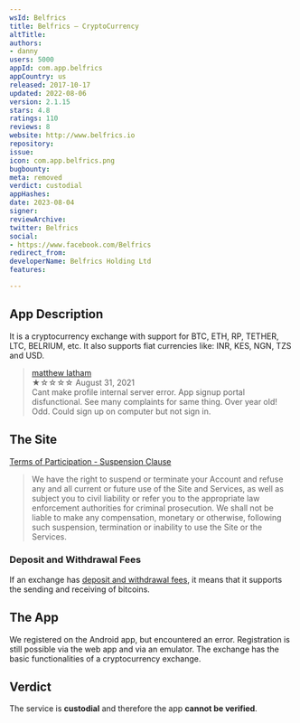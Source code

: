 ```yaml
---
wsId: Belfrics
title: Belfrics – CryptoCurrency
altTitle: 
authors:
- danny
users: 5000
appId: com.app.belfrics
appCountry: us
released: 2017-10-17
updated: 2022-08-06
version: 2.1.15
stars: 4.8
ratings: 110
reviews: 8
website: http://www.belfrics.io
repository: 
issue: 
icon: com.app.belfrics.png
bugbounty: 
meta: removed
verdict: custodial
appHashes: 
date: 2023-08-04
signer: 
reviewArchive: 
twitter: Belfrics
social:
- https://www.facebook.com/Belfrics
redirect_from: 
developerName: Belfrics Holding Ltd
features: 

---
```


## App Description

It is a cryptocurrency exchange with support for BTC, ETH, RP, TETHER, LTC, BELRIUM, etc.
It also supports fiat currencies like: INR, KES, NGN, TZS and USD.

> [matthew latham](https://play.google.com/store/apps/details?id=com.app.belfrics&reviewId=gp%3AAOqpTOEF9blRw1ZvvKsbbLCI9vapCqPZisFu1g4uWMIq0lSH7MoSv_XWpRpoeVoZVLeVnc221bcH3ZXmwoGztAQ)<br>
  ★☆☆☆☆ August 31, 2021 <br>
       Cant make profile internal server error. App signup portal disfunctional. See many complaints for same thing. Over year old! Odd. Could sign up on computer but not sign in.

## The Site

[Terms of Participation - Suspension Clause](https://singapore.belfrics.com/terms-conditions/#terms-condition)

> We have the right to suspend or terminate your Account and refuse any and all current or future use of the Site and Services, as well as subject you to civil liability or refer you to the appropriate law enforcement authorities for criminal prosecution. We shall not be liable to make any compensation, monetary or otherwise, following such suspension, termination or inability to use the Site or the Services.

### Deposit and Withdrawal Fees

If an exchange has [deposit and withdrawal fees](https://singapore.belfrics.com/trading-fees/), it means that it supports the sending and receiving of bitcoins.

## The App

We registered on the Android app, but encountered an error. Registration is still possible via the web app and via an emulator. The exchange has the basic functionalities of a cryptocurrency exchange.

## Verdict

The service is **custodial** and therefore the app **cannot be verified**.
